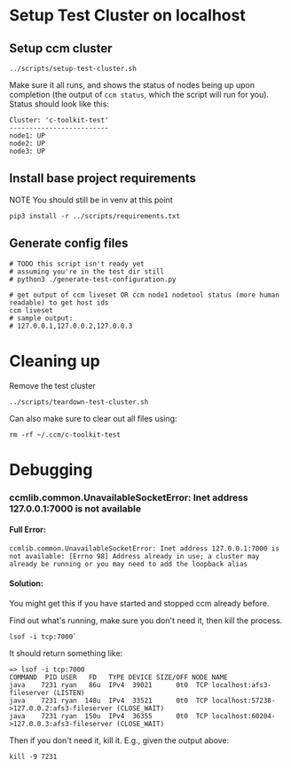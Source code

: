 # Setup Test Cluster on localhost

## Setup ccm cluster
```
../scripts/setup-test-cluster.sh
```

Make sure it all runs, and shows the status of nodes being up upon completion (the output of `ccm status`, which the script will run for you). Status should look like this:

```
Cluster: 'c-toolkit-test'
-------------------------
node1: UP
node2: UP
node3: UP
```

## Install base project requirements
NOTE You should still be in venv at this point
```
pip3 install -r ../scripts/requirements.txt
```

## Generate config files
```
# TODO this script isn't ready yet
# assuming you're in the test dir still
# python3 ./generate-test-configuration.py

# get output of ccm liveset OR ccm node1 nodetool status (more human readable) to get host ids
ccm liveset
# sample output:
# 127.0.0.1,127.0.0.2,127.0.0.3
```

# Cleaning up
Remove the test cluster
```
../scripts/teardown-test-cluster.sh
```

Can also make sure to clear out all files using:
```
rm -rf ~/.ccm/c-toolkit-test
```

# Debugging
### ccmlib.common.UnavailableSocketError: Inet address 127.0.0.1:7000 is not available
#### Full Error: 
```
ccmlib.common.UnavailableSocketError: Inet address 127.0.0.1:7000 is not available: [Errno 98] Address already in use; a cluster may already be running or you may need to add the loopback alias
```

#### Solution: 
You might get this if you have started and stopped ccm already before.

Find out what's running, make sure you don't need it, then kill the process. 


```
lsof -i tcp:7000`
```

It should return something like:
```
=> lsof -i tcp:7000
COMMAND  PID USER   FD   TYPE DEVICE SIZE/OFF NODE NAME
java    7231 ryan   86u  IPv4  39021      0t0  TCP localhost:afs3-fileserver (LISTEN)
java    7231 ryan  148u  IPv4  33521      0t0  TCP localhost:57238->127.0.0.2:afs3-fileserver (CLOSE_WAIT)
java    7231 ryan  150u  IPv4  36355      0t0  TCP localhost:60204->127.0.0.3:afs3-fileserver (CLOSE_WAIT)
```

Then if you don't need it, kill it. E.g., given the output above:

```
kill -9 7231
```